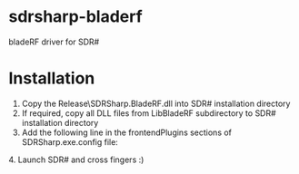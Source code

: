 sdrsharp-bladerf
================

bladeRF driver for SDR#


Installation
============

1. Copy the Release\SDRSharp.BladeRF.dll into SDR# installation directory
2. If required, copy all DLL files from LibBladeRF subdirectory to SDR# installation directory
3. Add the following line in the frontendPlugins sections of SDRSharp.exe.config file:
  <add key="BladeRF" value="SDRSharp.BladeRF.BladeRFIO,SDRSharp.BladeRF" />
4. Launch SDR# and cross fingers :)
